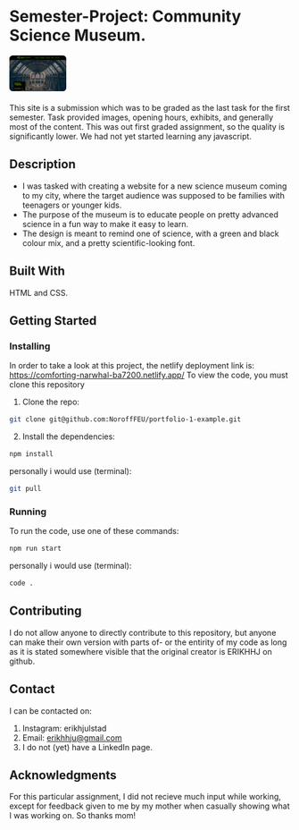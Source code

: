# Semester-Project: Community Science Museum.
![image](./images/SmallImg.png)

This site is a submission which was to be graded as the last task for the first semester. Task provided images, opening hours, exhibits, and generally most of the content. This was out first graded assignment, so the quality is significantly lower. We had not yet started learning any javascript. 

## Description
- I was tasked with creating a website for a new science museum coming to my city, where the target audience was supposed to be families with teenagers or younger kids.
- The purpose of the museum is to educate people on pretty advanced science in a fun way to make it easy to learn. 
- The design is meant to remind one of science, with a green and black colour mix, and a pretty scientific-looking font. 

## Built With
HTML and CSS.

## Getting Started
### Installing
In order to take a look at this project, the netlify deployment link is: https://comforting-narwhal-ba7200.netlify.app/
To view the code, you must clone this repository

1. Clone the repo:
```bash
git clone git@github.com:NoroffFEU/portfolio-1-example.git
```
2. Install the dependencies:
```bash
npm install
```
personally i would use (terminal):
```bash
git pull
```
### Running
To run the code, use one of these commands: 
```bash
npm run start
```
personally i would use (terminal): 
```bash
code .
```

## Contributing
I do not allow anyone to directly contribute to this repository, but anyone can make their own version with parts of- or the entirity of my code as long as it is stated somewhere visible that the original creator is ERIKHHJ on github. 

## Contact
I can be contacted on: 
1. Instagram: erikhjulstad
2. Email: erikhhju@gmail.com
3. I do not (yet) have a LinkedIn page. 


## Acknowledgments
For this particular assignment, I did not recieve much input while working, except for feedback given to me by my mother when casually showing what I was working on. So thanks mom!